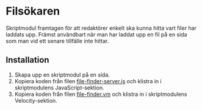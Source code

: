 # Filsökaren

Skriptmodul framtagen för att redaktörer enkelt ska kunna hitta vart filer har laddats upp. Främst användbart när man har laddat upp en fil på en sida som man vid ett senare tillfälle inte hittar.

## Installation

1. Skapa upp en skriptmodul på en sida.
2. Kopiera koden från filen [file-finder-server.js][1] och klistra in i skriptmodulens JavaScript-sektion.
3. Kopiera koden från filen [file-finder.vm][1] och klistra in i skriptmodulens Velocity-sektion.

[1]: https://raw.githubusercontent.com/hampusn/file-finder/master/file-finder-server.js
[2]: https://raw.githubusercontent.com/hampusn/file-finder/master/file-finder.vm